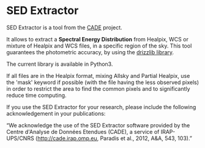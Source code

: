 # SED Extractor

SED Extractor is a tool from the [CADE](https://cade.irap.omp.eu) project.

It allows to extract a **Spectral Energy Distribution** from Healpix, WCS or mixture of Healpix and WCS files, in a specific
region of the sky. This tool guarantees the photometric accuracy, by using the [drizzlib library](https://cade.irap.omp.eu/dokuwiki/doku.php?id=drizzlib).

The current library is available in Python3.

If all files are in the Healpix format, mixing Allsky and Partial Healpix, use the 'mask' keyword if possible (with the
file having the less observed pixels) in order to restrict the area to find the common pixels and to significantly
reduce time computing.

If you use the SED Extractor for your research, please include the following acknowledgement in your publications:

“We acknowledge the use of the SED Extractor software provided by the Centre d'Analyse de Données Etendues (CADE), a
service of IRAP-UPS/CNRS (http://cade.irap.omp.eu, Paradis et al., 2012, A&A, 543, 103).”
